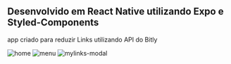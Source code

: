 ## Desenvolvido em React Native utilizando Expo e Styled-Components

app criado para reduzir Links utilizando API do Bitly

![home](https://user-images.githubusercontent.com/39594186/121247351-26561480-c870-11eb-947e-e65fb5b24a61.jpeg)
![menu](https://user-images.githubusercontent.com/39594186/121247362-29510500-c870-11eb-8f8e-5b355bbf69c9.jpeg)
![mylinks-modal](https://user-images.githubusercontent.com/39594186/121247369-2b1ac880-c870-11eb-9caf-fb57aa535cb8.jpeg)

